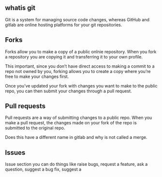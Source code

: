 


## whatis git

Git is a system for managing source code changes, whereas  GitHub and gitlab are online hosting platforms for your git repositories.


## Forks

Forks  allow you to make a copy of a public  onlnie repository. When you fork a repository you are copying it and transferring it to your own profile.

This important, since you don’t have direct access to making a commit to a repo not owned by you, forking allows you to create a copy where you’re free to make your changes first.

Once you’ve updated your fork with changes you want to make to the public repo, you can then submit your changes through a pull request.


## Pull requests

Pull requests are a way of submitting changes to a public repo. When you make a pull request, the changes made on your fork of the repo is submitted to the original repo.

Does this have a different name in gitlab and why is not called a merge. 


## Issues 

Issue section you can do things like raise bugs, request a feature, ask a question, suggest a bug fix, suggest a